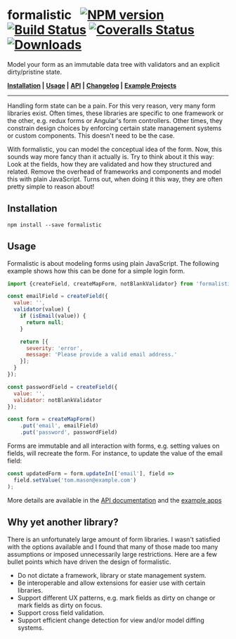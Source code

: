 # formalistic &nbsp; [![NPM version][npm-image]][npm-url] [![Build Status][travis-image]][travis-url] [![Coveralls Status][coveralls-image]][coveralls-url] [![Downloads][downloads-image]][npm-url]

Model your form as an immutable data tree with validators and an explicit dirty/pristine state.

**[Installation](#installation) |**
**[Usage](#usage) |**
**[API](formalistic.d.ts) |**
**[Changelog](CHANGELOG.md) |**
**[Example Projects](example)**

---

Handling form state can be a pain. For this very reason, very many form libraries exist. Often times, these libraries are specific to one framework or the other, e.g. redux forms or Angular's form controllers. Other times, they constrain design choices by enforcing certain state management systems or custom components. This doesn't need to be the case.

With formalistic, you can model the conceptual idea of the form. Now, this sounds way more fancy than it actually is. Try to think about it this way: Look at the fields, how they are validated and how they structured and related. Remove the overhead of frameworks and components and model this with plain JavaScript. Turns out, when doing it this way, they are often pretty simple to reason about!

## Installation

```
npm install --save formalistic
```

## Usage
Formalistic is about modeling forms using plain JavaScript. The following example shows how this can be done for a simple login form.

```javascript
import {createField, createMapForm, notBlankValidator} from 'formalistic';

const emailField = createField({
  value: '',
  validator(value) {
    if (isEmail(value)) {
      return null;
    }

    return [{
      severity: 'error',
      message: 'Please provide a valid email address.'
    }];
  }
});

const passwordField = createField({
  value: '',
  validator: notBlankValidator
});

const form = createMapForm()
    .put('email', emailField)
    .put('password', passwordField)
```

Forms are immutable and all interaction with forms, e.g. setting values on fields, will recreate the form. For instance, to update the value of the email field:

```javascript
const updatedForm = form.updateIn(['email'], field =>
  field.setValue('tom.mason@example.com')
);
```

More details are available in the [API documentation](formalistic.d.ts) and the [example apps](example)

## Why yet another library?
There is an unfortunately large amount of form libraries. I wasn't satisfied with the options available and I found that many of those made too many assumptions or imposed unnecessarily large restrictions. Here are a few bullet points which have driven the design of formalistic.

 - Do not dictate a framework, library or state management system.
 - Be interoperable and allow extensions for easier use with certain libraries.
 - Support different UX patterns, e.g. mark fields as dirty on change or mark fields as dirty on focus.
 - Support cross field validation.
 - Support efficient change detection for view and/or model diffing systems.

[npm-url]: https://npmjs.org/package/formalistic
[npm-image]: http://img.shields.io/npm/v/formalistic.svg

[downloads-image]: http://img.shields.io/npm/dm/formalistic.svg

[travis-url]: https://travis-ci.org/bripkens/formalistic
[travis-image]: http://img.shields.io/travis/bripkens/formalistic.svg

[coveralls-url]: https://coveralls.io/r/bripkens/formalistic
[coveralls-image]: http://img.shields.io/coveralls/bripkens/formalistic/master.svg
